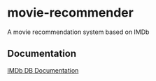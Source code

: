 # movie-recommender
A movie recommendation system based on IMDb


## Documentation

[IMDb DB Documentation](https://www.imdb.com/interfaces/)
